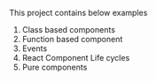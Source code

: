 This project contains below examples

1. Class based components
2. Function based component
3. Events
4. React Component Life cycles
5. Pure components